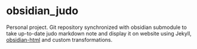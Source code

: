 # obsidian_judo
Personal project. Git repository synchronized with obsidian submodule to take up-to-date judo markdown note and display it on website using Jekyll, [obsidian-html](https://obsidian-html.github.io/) and custom transformations.
